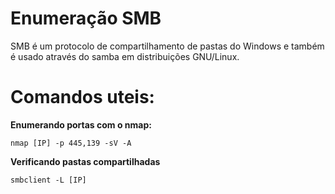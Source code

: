 # Enumeração SMB

SMB é um protocolo de compartilhamento de pastas do Windows e também é usado através do samba em distribuições GNU/Linux.

# Comandos uteis:

**Enumerando portas com o nmap:**
``` shell
nmap [IP] -p 445,139 -sV -A
```

**Verificando pastas compartilhadas**
``` shell
smbclient -L [IP]
```

